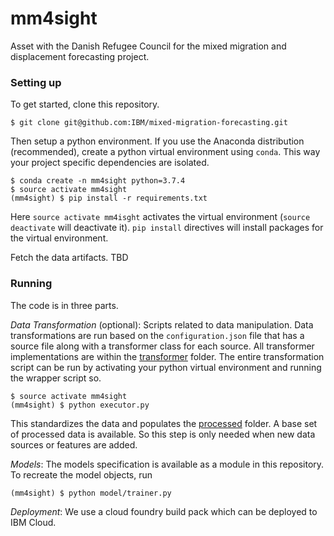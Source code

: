 # mm4sight
Asset with the Danish Refugee Council for the mixed migration and displacement forecasting project.

### Setting up

To get started, clone this repository.

```
$ git clone git@github.com:IBM/mixed-migration-forecasting.git
```

Then setup a python environment. If you use the Anaconda distribution (recommended), create a python virtual environment using `conda`. This way your project specific dependencies are isolated.

```
$ conda create -n mm4sight python=3.7.4
$ source activate mm4sight
(mm4sight) $ pip install -r requirements.txt
```

Here `source activate mm4isght` activates the virtual environment (`source deactivate` will deactivate it). `pip install` directives will install packages for the virtual environment.

Fetch the data artifacts. TBD


### Running

The code is in three parts. 

*Data Transformation* (optional): Scripts related to data manipulation. Data transformations are run based on the `configuration.json` file that has a source file along with a transformer class for each source. All transformer implementations are within the [transformer](https://github.com/IBM/mixed-migration-forecasting/tree/master/transformer) folder. The entire transformation script can be run by activating your python virtual environment and running the wrapper script so. 

```
$ source activate mm4sight
(mm4sight) $ python executor.py
```
This standardizes the data and populates the [processed](https://github.com/IBM/mixed-migration-forecasting/tree/master/prm-datasets/processed) folder. A base set of processed data is available. So this step is only needed when new data sources or features are added.

*Models*: The models specification is available as a module in this repository. To recreate the model objects, run
```
(mm4sight) $ python model/trainer.py
```

*Deployment*: We use a cloud foundry build pack which can be deployed to IBM Cloud.